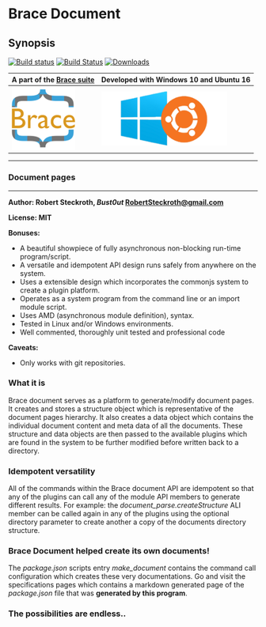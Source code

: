 # Brace Document 
## Synopsis 

[![Build status](https://ci.appveyor.com/api/projects/status/bdfpmn5gt2ffj626/branch/master?svg=true)](https://ci.appveyor.com/project/restarian/brace-document/branch/master) [![Build Status](https://travis-ci.org/restarian/brace_document.svg?branch=master)](https://travis-ci.org/restarian/brace_document) [![Downloads](https://img.shields.io/npm/dm/brace_document.svg?svg=true)](https://npmjs.org/package/brace_document)

| A part of the [Brace suite](https://github.com/restarian/restarian/blob/master/brace/README.md)| Developed with Windows 10 and Ubuntu 16 
| ---- | ----
| ![Brace](https://raw.githubusercontent.com/restarian/restarian/master/brace/doc/image/brace_logo_small.png) | [![Ubuntu on Windows](https://raw.githubusercontent.com/restarian/restarian/master/doc/image/ubuntu_windows_logo.png)](https://github.com/Microsoft/BashOnWindows) | 

----
### Document pages

----

**Author: Robert Steckroth, _Bust0ut_ [<RobertSteckroth@gmail.com>](mailto:robertsteckroth@gmail.com)**

**License: MIT**

**Bonuses:**
* A beautiful showpiece of fully asynchronous non-blocking run-time program/script.
* A versatile and idempotent API design runs safely from anywhere on the system.
* Uses a extensible design which incorporates the commonjs system to create a plugin platform.
* Operates as a system program from the command line or an import module script.
* Uses AMD (asynchronous module definition), syntax.
* Tested in Linux and/or Windows environments.
* Well commented, thoroughly unit tested and professional code

**Caveats:**
* Only works with git repositories.

### What it is 
Brace document serves as a platform to generate/modify document pages. It creates and stores a structure object which is representative of the document pages hierarchy. It also creates a data object which contains the individual document content and meta data of all the documents. These structure and data objects are then passed to the available plugins which are found in the system to be further modified before written back to a directory.

### Idempotent versatility
All of the commands within the Brace document API are idempotent so that any of the plugins can call any of the module API members to generate different results. For example: the *document_parse.createStructure* ALI member can be called again in any of the plugins using the optional directory parameter to create another a copy of the documents directory structure. 

### Brace Document helped create its own documents!
The *package.json* scripts entry *make_document* contains the command call configuration which creates these very documentations. Go and visit the specifications pages which contains a markdown generated page of the *package.json* file that was **generated by this program**.

### The possibilities are endless..

